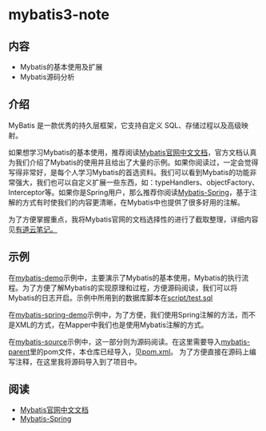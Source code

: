 # mybatis3-note

## 内容
* Mybatis的基本使用及扩展
* Mybatis源码分析

## 介绍
MyBatis 是一款优秀的持久层框架，它支持自定义 SQL、存储过程以及高级映射。

如果想学习Mybatis的基本使用，推荐阅读[Mybatis官网中文文档](https://mybatis.org/mybatis-3/zh/configuration.html#properties)，官方文档认真为我们介绍了Mybatis的使用并且给出了大量的示例。如果你阅读过，一定会觉得写得非常好，是每个人学习Mybatis的首选资料。我们可以看到Mybatis的功能非常强大，我们也可以自定义扩展一些东西，如：typeHandlers、objectFactory、Interceptor等。如果你是Spring用户，那么推荐你阅读[Mybatis-Spring](http://mybatis.org/spring/zh/getting-started.html)，基于注解的方式有时使我们的内容更清晰，在Mybatis中也提供了很多好用的注解。

为了方便掌握重点，我将Mybatis官网的文档选择性的进行了截取整理，详细内容见[有道云笔记。](http://note.youdao.com/noteshare?id=403a5a842f0751d825e19d4d8381b895&sub=2C6BC21BB2E74D1695002B219D9290B2)

## 示例

在[mybatis-demo](mybatis-demo)示例中，主要演示了Mybatis的基本使用，Mybatis的执行流程。为了方便了解Mybatis的实现原理和过程，方便源码阅读，我们可以将Mybatis的日志开启。示例中所用到的数据库脚本在[script/test.sql](script/test.sql)

在[mybatis-spring-demo](mybatis-spring-demo)示例中，为了方便，我们使用Spring注解的方法，而不是XML的方式，在Mapper中我们也是使用Mybatis注解的方式。

在[mybatis-source](mybatis-source)示例中，这一部分则为源码阅读。在这里需要导入[mybatis-parent](https://github.com/mybatis/parent/edit/master/pom.xml)里的pom文件，本仓库已经导入，见[pom.xml](pom.xml)。
为了方便直接在源码上编写注释，在这里我将源码导入到了项目中。

## 阅读

* [Mybatis官网中文文档](https://mybatis.org/mybatis-3/zh/configuration.html#properties)
* [Mybatis-Spring](http://mybatis.org/spring/zh/getting-started.html)
